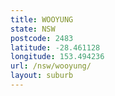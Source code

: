 ```yaml
---
title: WOOYUNG
state: NSW
postcode: 2483
latitude: -28.461128
longitude: 153.494236
url: /nsw/wooyung/
layout: suburb
---
```

